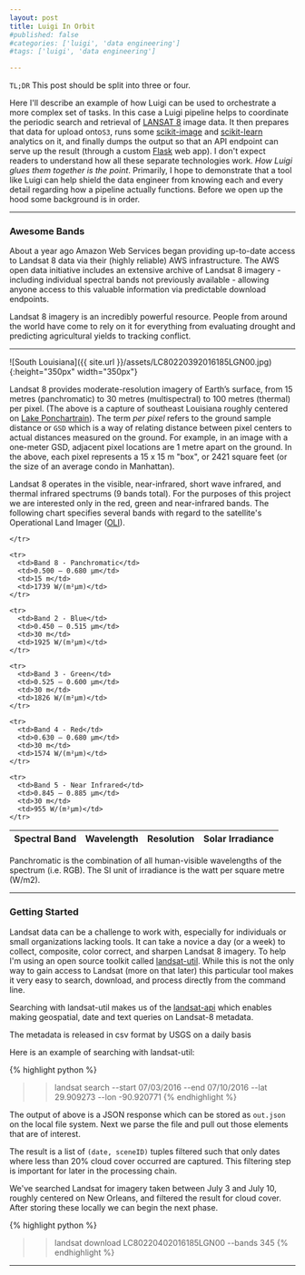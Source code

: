 ```yaml
---
layout: post
title: Luigi In Orbit
#published: false
#categories: ['luigi', 'data engineering']
#tags: ['luigi', 'data engineering']

---
```


`TL;DR` This post should be split into three or four.

Here I'll describe an example of how Luigi can be used to orchestrate a more complex set of tasks. In this case a Luigi pipeline helps to coordinate the periodic search and retrieval of [LANSAT 8](http://landsat.usgs.gov/landsat8.php) image data. It then prepares that data for upload onto`S3`, runs some [scikit-image](http://scikit-image.org/) and [scikit-learn](http://scikit-image.org/) analytics on it, and finally dumps the output so that an API endpoint can serve up the result (through a custom [Flask](https://www.youtube.com/watch?v=px_vg9Far1Y) web app).  I don't expect readers to understand how all these separate technologies work. *How Luigi glues them together is the point*. Primarily, I hope to demonstrate that a tool like Luigi can help shield the data engineer from knowing each and every detail regarding how a  pipeline actually functions. Before we open up the hood some background is in order.

---

### **Aw**e**s**ome Bands
About a year ago Amazon Web Services began providing up-to-date access to Landsat 8 data via their (highly reliable) AWS infrastructure. The AWS open data initiative includes an extensive archive of Landsat 8 imagery - including individual spectral bands not previously available - allowing anyone access to this valuable information via predictable download endpoints. 

Landsat 8 imagery is an incredibly powerful resource. People from around the world have come to rely on it for everything from evaluating drought and predicting agricultural yields to tracking conflict.


---

![South Louisiana]({{ site.url }}/assets/LC80220392016185LGN00.jpg){:height="350px" width="350px"}

 Landsat 8 provides moderate-resolution imagery of Earth’s surface, from 15 metres (panchromatic) to 30 metres (multispectral) to 100 metres (thermal) per pixel. (The above is a capture of southeast Louisiana roughly centered on [Lake Ponchartrain](https://en.wikipedia.org/wiki/Lake_Pontchartrain)). The term *per pixel* refers to the ground sample distance or `GSD` which is a way of relating distance between pixel centers to actual distances measured on the ground. For example, in an image with a one-meter GSD, adjacent pixel locations are 1 metre apart on the ground. In the above, each pixel represents a 15 x 15 m "box", or 2421 square feet (or the size of an average condo in Manhattan).

Landsat 8 operates in the visible, near-infrared, short wave infrared, and thermal infrared spectrums (9 bands total). For the purposes of this project we are interested only in the red, green and near-infrared bands. The following chart specifies several bands with regard to the satellite's Operational Land Imager ([OLI](https://en.wikipedia.org/wiki/Landsat_8)). 

<table>
  <thead>
    <tr>
      <th>Spectral Band</th>
      <th>Wavelength</th>
      <th>Resolution</th>
      <th>Solar Irradiance</th>

    </tr>
  </thead>
  <tfoot>

    <tr>
      <td>Band 8 - Panchromatic</td>
      <td>0.500 – 0.680 µm</td>
      <td>15 m</td>
      <td>1739 W/(m²µm)</td>
    </tr>

  </tfoot>
  <tbody>

    <tr>
      <td>Band 2 - Blue</td>
      <td>0.450 – 0.515 µm</td>
      <td>30 m</td>
      <td>1925 W/(m²µm)</td>	
    </tr>

    <tr>
      <td>Band 3 - Green</td>
      <td>0.525 – 0.600 µm</td>
      <td>30 m</td>
      <td>1826 W/(m²µm)</td>
    </tr>

    <tr>
      <td>Band 4 - Red</td>
      <td>0.630 – 0.680 µm</td>
      <td>30 m</td>
      <td>1574 W/(m²µm)</td>
    </tr>

    <tr>
      <td>Band 5 - Near Infrared</td>
      <td>0.845 – 0.885 µm</td>
      <td>30 m</td>
      <td>955 W/(m²µm)</td>
    </tr>

  </tbody>
</table>

Panchromatic is the combination of all human-visible wavelengths of the spectrum (i.e. RGB). The SI unit of irradiance is the watt per square metre (W/m2). 

---

### Getting Started

Landsat data can be a challenge to work with, especially for individuals or small organizations lacking tools. It can take a novice a day (or a week) to collect, composite, color correct, and sharpen Landsat 8 imagery. To help I'm using an open source toolkit called [landsat-util](https://pythonhosted.org/landsat-util/index.html). While this is not the only way to gain access to Landsat (more on that later) this particular tool makes it very easy to search, download, and process directly from the command line. 

Searching with landsat-util makes us of the [landsat-api](https://github.com/developmentseed/landsat-api) which enables making geospatial, date and text queries on Landsat-8 metadata.

The metadata is released in csv format by USGS on a daily basis

Here is an example of searching with landsat-util: 

{% highlight python %}
>> landsat search 
  --start 07/03/2016 
  --end 07/10/2016 
  --lat 29.909273 
  --lon -90.920771
  {% endhighlight %}

The output of above is a JSON response which can be stored as `out.json` on the local file system. Next we parse the file and pull out those elements that are of interest. 


<script src="https://gist.github.com/geraldmc/71606541f4e2983d562d353321080a13.js"></script>


The result is a list of `(date, sceneID)` tuples filtered such that only dates where less than 20% cloud cover occurred are captured. This filtering step is important for later in the processing chain.  

We've searched Landsat for imagery taken between July 3 and July 10, roughly centered on New Orleans, and filtered the result for cloud cover. After storing these locally we can begin the next phase. 

{% highlight python %}
>> landsat download 
  LC80220402016185LGN00 
  --bands 345
{% endhighlight %}


<!-- [Libra](https://libra.developmentseed.org/) is a browser for open Landsat 8 data that may also be used to browse, filter, sort, and download satellite imagery. -->

---
